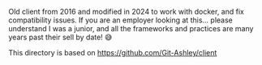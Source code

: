 Old client from 2016 and modified in 2024 to work with docker, and fix compatibility issues. If you are an employer looking at this... please understand I was a junior, and all the frameworks and practices are many years past their sell by date! 😅

This directory is based on https://github.com/Git-Ashley/client
